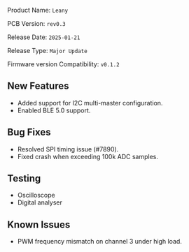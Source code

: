 Product Name: `Leany`

PCB Version: `rev0.3`

Release Date: `2025-01-21`

Release Type: `Major Update`

Firmware version Compatibility: `v0.1.2`

## New Features
- Added support for I2C multi-master configuration.
- Enabled BLE 5.0 support.

## Bug Fixes
- Resolved SPI timing issue (#7890).
- Fixed crash when exceeding 100k ADC samples.

## Testing
- Oscilloscope
- Digital analyser

## Known Issues
- PWM frequency mismatch on channel 3 under high load.
